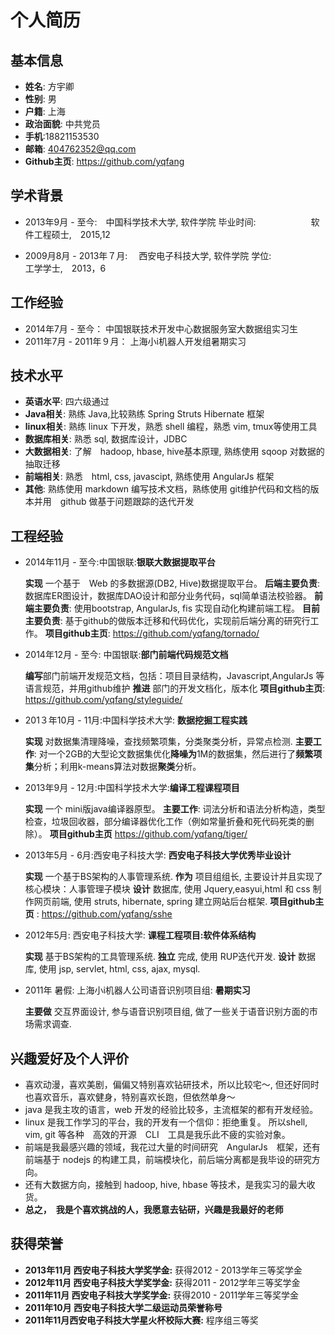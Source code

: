 个人简历
========

## 基本信息

- **姓名**: 方宇卿
- **性别**: 男
- **户籍**: 上海
- **政治面貌**: 中共党员
- **手机**:18821153530
- **邮箱**: 404762352@qq.com
- **Github主页**: https://github.com/yqfang
 
## 学术背景

- 2013年9月 - 至今:　中国科学技术大学, 软件学院
  毕业时间:　　　　　　  软件工程硕士,　2015,12
 
- 2009月8月 - 2013年７月:　 西安电子科技大学, 软件学院
  学位:　　　　　　       工学学士,　2013，6

## 工作经验

- 2014年7月 - 至今： 中国银联技术开发中心数据服务室大数据组实习生
- 2011年7月 - 2011年９月： 上海小i机器人开发组暑期实习

## 技术水平

- **英语水平**: 四六级通过
- **Java相关**: 熟练 Java,比较熟练 Spring Struts Hibernate 框架
- **linux相关**: 熟练 linux 下开发，熟悉 shell 编程，熟悉 vim, tmux等使用工具
- **数据库相关**: 熟悉 sql, 数据库设计，JDBC
- **大数据相关**: 了解　hadoop, hbase, hive基本原理, 熟练使用 sqoop 对数据的抽取迁移
- **前端相关**: 熟悉　html, css, javascipt, 熟练使用 AngularJs 框架
- **其他**: 熟练使用 markdown 编写技术文档，熟练使用 git维护代码和文档的版本并用　github 做基于问题跟踪的迭代开发

## 工程经验

- 2014年11月 - 至今:中国银联:**银联大数据提取平台**

    **实现** 一个基于　Web 的多数据源(DB2, Hive)数据提取平台。
    **后端主要负责**: 数据库ER图设计，数据库DAO设计和部分业务代码，sql简单语法校验器。
    **前端主要负责**: 使用bootstrap, AngularJs, fis 实现自动化构建前端工程。
    **目前主要负责**: 基于github的做版本迁移和代码优化，实现前后端分离的研究行工作。
    **项目github主页**: https://github.com/yqfang/tornado/

- 2014年12月 - 至今: 中国银联:**部门前端代码规范文档**

    **编写**部门前端开发规范文档，包括：项目目录结构，Javascript,AngularJs 等语言规范，并用github维护
    **推进** 部门的开发文档化，版本化
    **项目github主页**: https://github.com/yqfang/styleguide/


- 201３年10月 - 11月:中国科学技术大学: **数据挖掘工程实践**

    **实现** 对数据集清理降噪，查找频繁项集，分类聚类分析，异常点检测.
    **主要工作**: 对一个2GB的大型论文数据集优化**降噪为**1M的数据集，然后进行了**频繁项集**分析；利用k-means算法对数据**聚类**分析。

- 2013年9月 - 12月:中国科学技术大学:**编译工程课程项目**

    **实现** 一个 mini版java编译器原型。
    **主要工作**: 词法分析和语法分析构造，类型检查，垃圾回收器，部分编译器优化工作（例如常量折叠和死代码死类的删除）。
    **项目github主页** https://github.com/yqfang/tiger/

- 2013年5月 - 6月:西安电子科技大学: **西安电子科技大学优秀毕业设计** 

    **实现** 一个基于BS架构的人事管理系统.
    **作为** 项目组组长, 主要设计并且实现了核心模块：人事管理子模块
    **设计** 数据库, 使用 Jquery,easyui,html 和 css 制作网页前端, 使用 struts, hibernate, spring 建立网站后台框架. 
    **项目github主页** : https://github.com/yqfang/sshe

- 2012年5月: 西安电子科技大学: **课程工程项目:软件体系结构**

    **实现** 基于BS架构的工具管理系统.
    **独立** 完成, 使用 RUP迭代开发.
    **设计** 数据库, 使用 jsp, servlet, html, css, ajax, mysql.

- 2011年 暑假: 上海小i机器人公司语音识别项目组: **暑期实习**

    **主要做** 交互界面设计, 参与语音识别项目组, 做了一些关于语音识别方面的市场需求调查.

## 兴趣爱好及个人评价

- 喜欢动漫，喜欢美剧，偏偏又特别喜欢钻研技术，所以比较宅～, 但还好同时也喜欢音乐，喜欢健身，特别喜欢长跑，但依然单身～
- java 是我主攻的语言，web 开发的经验比较多，主流框架的都有开发经验。
- linux 是我工作学习的平台，我的开发有一个信仰：拒绝重复。
所以shell, vim, git 等各种　高效的开源　CLI　工具是我乐此不疲的实验对象。
- 前端是我最感兴趣的领域，我花过大量的时间研究　AngularJs　框架，还有前端基于
nodejs 的构建工具，前端模块化，前后端分离都是我毕设的研究方向。
- 还有大数据方向，接触到 hadoop, hive, hbase 等技术，是我实习的最大收货。
- **总之，　我是个喜欢挑战的人，我愿意去钻研，兴趣是我最好的老师**
　
　
## 获得荣誉
- **2013年11月  西安电子科技大学奖学金:** 获得2012 - 2013学年三等奖学金
- **2012年11月  西安电子科技大学奖学金:** 获得2011 - 2012学年三等奖学金
- **2011年11月  西安电子科技大学奖学金:** 获得2010 - 2011学年三等奖学金
- **2011年10月  西安电子科技大学二级运动员荣誉称号**
- **2011年11月西安电子科技大学星火杯校际大赛:** 程序组三等奖
